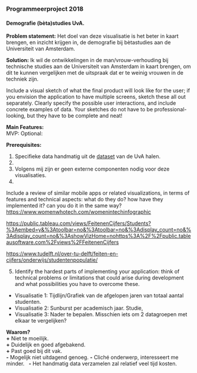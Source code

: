 ### Programmeerproject 2018     
#### Demografie (bèta)studies UvA.  
**Problem statement:** Het doel van deze visualisatie is het beter in kaart brengen, en inzicht krijgen in, de demografie bij bètastudies aan de Universiteit van Amsterdam.

**Solution:**  Ik wil de ontwikkelingen in de man/vrouw-verhouding bij technische studies aan de Universiteit van Amsterdam in kaart brengen, om dit te kunnen vergelijken met de uitspraak dat er te weinig vrouwen in de techniek zijn. 

Include a visual sketch of what the final product will look like for the user; if you envision the application to have multiple screens, sketch these all out separately. Clearly specify the possible user interactions, and include concrete examples of data. Your sketches do not have to be professional-looking, but they have to be complete and neat!

**Main Features:**  
MVP: 
Optional: 

**Prerequisites:**
1. Specifieke data handmatig uit de [dataset](https://public.tableau.com/views/FeitenenCijfers/Students?:embed=y&:toolbar=no&:toolbar=no&:display_count=no&:display_count=no&:showVizHome=nohttps://public.tableausoftware.com/views/FeitenenCijfers "UvA") van de UvA halen.  
2. 
3. Volgens mij zijn er geen externe componenten nodig voor deze visualisaties.
4. 
Include a review of similar mobile apps or related visualizations, in terms of features and technical aspects: what do they do? how have they implemented it? can you do it in the same way?
https://www.womenwhotech.com/womenintechinfographic

https://public.tableau.com/views/FeitenenCijfers/Students?%3Aembed=y&%3Atoolbar=no&%3Atoolbar=no&%3Adisplay_count=no&%3Adisplay_count=no&%3AshowVizHome=nohttps%3A%2F%2Fpublic.tableausoftware.com%2Fviews%2FFeitenenCijfers

https://www.tudelft.nl/over-tu-delft/feiten-en-cijfers/onderwijs/studentenpopulatie/


5. Identify the hardest parts of implementing your application: think of technical problems or limitations that could arise during development and what possibilities you have to overcome these.

* Visualisatie 1: Tijdlijn/Grafiek van de afgelopen jaren van totaal aantal studenten.
* Visualisatie 2: Sunburst per academisch jaar. Studie, 
* Visualisatie 3: Nader te bepalen. Misschien iets om 2 datagroepen met elkaar te vergelijken?

**Waarom?**  
**+**  Niet te moeilijk.  
**+**  Duidelijk en goed afgebakend.  
**+**  Past goed bij dit vak.  
**-**  Mogelijk niet uitdagend genoeg. 
**-**  Cliché onderwerp, interesseert me minder.   
**-**  Het handmatig data verzamelen zal relatief veel tijd kosten.
